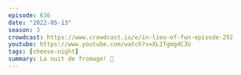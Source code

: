 ```yaml
---
episode: 636
date: "2022-05-13"
season: 3
crowdcast: https://www.crowdcast.io/e/in-lieu-of-fun-episode-292
youtube: https://www.youtube.com/watch?v=XL1Tgmg4C3U
tags: [cheese-night]
summary: La nuit de fromage! 🧀
---
```

